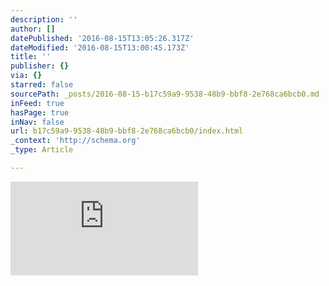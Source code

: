 ```yaml
---
description: ''
author: []
datePublished: '2016-08-15T13:05:26.317Z'
dateModified: '2016-08-15T13:00:45.173Z'
title: ''
publisher: {}
via: {}
starred: false
sourcePath: _posts/2016-08-15-b17c59a9-9538-48b9-bbf8-2e768ca6bcb0.md
inFeed: true
hasPage: true
inNav: false
url: b17c59a9-9538-48b9-bbf8-2e768ca6bcb0/index.html
_context: 'http://schema.org'
_type: Article

---
```

![](https://the-grid-user-content.s3-us-west-2.amazonaws.com/a671cfd7-9802-4aba-b433-9c34c0f3e300.html)
